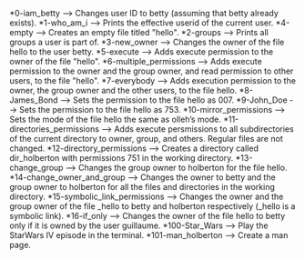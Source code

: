 *0-iam_betty --> Changes user ID to betty (assuming that betty already exists).
*1-who_am_i --> Prints the effective userid of the current user.
*4-empty --> Creates an empty file titled "hello".
*2-groups --> Prints all groups a user is part of.
*3-new_owner --> Changes the owner of the file hello to the user betty.
*5-execute --> Adds execute permission to the owner of the file "hello".
*6-multiple_permissions --> Adds execute permission to the owner and the group owner, and read permission to other users, to the file "hello".
*7-everybody --> Adds execution permission to the owner, the group owner and the other users, to the file hello.
*8-James_Bond --> Sets the permission to the file hello as 007.
*9-John_Doe --> Sets the permission to the file hello as 753.
*10-mirror_permissions --> Sets the mode of the file hello the same as olleh’s mode.
*11-directories_permissions --> Adds execute persmissions to all subdirectories of the current directory to owner, group, and others. Regular files are not changed.
*12-directory_permissions --> Creates a directory called dir_holberton with permissions 751 in the working directory.
*13-change_group --> Changes the group owner to holberton for the file hello.
*14-change_owner_and_group --> Changes the owner to betty and the group owner to holberton for all the files and directories in the working directory.
*15-symbolic_link_permissions --> Changes the owner and the group owner of the file _hello to betty and holberton respectively (_hello is a symbolic link).
*16-if_only --> Changes the owner of the file hello to betty only if it is owned by the user guillaume.
*100-Star_Wars --> Play the StarWars IV episode in the terminal.
*101-man_holberton --> Create a man page.
